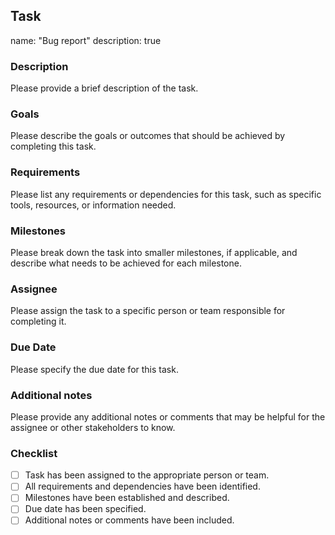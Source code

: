 ## Task
name: "Bug report"
description: true
### Description
Please provide a brief description of the task.

### Goals
Please describe the goals or outcomes that should be achieved by completing this task.

### Requirements
Please list any requirements or dependencies for this task, such as specific tools, resources, or information needed.

### Milestones
Please break down the task into smaller milestones, if applicable, and describe what needs to be achieved for each milestone.

### Assignee
Please assign the task to a specific person or team responsible for completing it.

### Due Date
Please specify the due date for this task.

### Additional notes
Please provide any additional notes or comments that may be helpful for the assignee or other stakeholders to know.

### Checklist
- [ ] Task has been assigned to the appropriate person or team.
- [ ] All requirements and dependencies have been identified.
- [ ] Milestones have been established and described.
- [ ] Due date has been specified.
- [ ] Additional notes or comments have been included.
